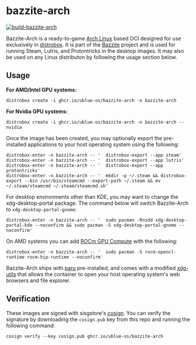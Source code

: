 # bazzite-arch

[![build-bazzite-arch](https://github.com/ublue-os/bazzite-arch/actions/workflows/build.yml/badge.svg)](https://github.com/ublue-os/bazzite-arch/actions/workflows/build.yml) 

Bazzite-Arch is a ready-to-game [Arch Linux](https://archlinux.org/) based OCI designed for use exclusively in [distrobox](https://github.com/89luca89/distrobox). It is part of the [Bazzite](https://github.com/ublue-os/bazzite/) project and is used for running Steam, Lutris, and Protontricks in the desktop images. It may also be used on any Linux distributon by following the usage section below.

## Usage

**For AMD/Intel GPU systems:**

    distrobox create -i ghcr.io/ublue-os/bazzite-arch -n bazzite-arch

**For Nvidia GPU systems:**

    distrobox create -i ghcr.io/ublue-os/bazzite-arch -n bazzite-arch --nvidia

Once the image has been created, you may optionally export the pre-installed applications to your host operating system using the following:

    distrobox-enter -n bazzite-arch -- '  distrobox-export --app steam'
    distrobox-enter -n bazzite-arch -- '  distrobox-export --app lutris'
    distrobox-enter -n bazzite-arch -- '  distrobox-export --app protontricks'
    distrobox-enter -n bazzite-arch -- '  mkdir -p ~/.steam && distrobox-export --bin /usr/bin/steamcmd --export-path ~/.steam && mv ~/.steam/steamcmd ~/.steam/steamcmd.sh'

For desktop environments other than KDE, you may want to change the xdg-desktop-portal package. The command below will switch Bazzite-Arch to `xdg-desktop-portal-gnome`:

    distrobox-enter -n bazzite-arch -- '  sudo pacman -Rnsdd xdg-desktop-portal-kde --noconfirm && sudo pacman -S xdg-desktop-portal-gnome --noconfirm'

On AMD systems you can add [ROCm GPU Compute](https://www.amd.com/en/graphics/servers-solutions-rocm) with the following:

    distrobox-enter -n bazzite-arch -- '  sudo pacman -S rocm-opencl-runtime rocm-hip-runtime --noconfirm'

Bazzite-Arch ships with [paru](https://github.com/Morganamilo/paru) pre-installed, and comes with a modified [xdg-utils](https://github.com/KyleGospo/xdg-utils-distrobox-arch) that allows the container to open your host operating system's web browsers and file explorer.

## Verification

These images are signed with sisgstore's [cosign](https://docs.sigstore.dev/cosign/overview/). You can verify the signature by downloading the `cosign.pub` key from this repo and running the following command:

    cosign verify --key cosign.pub ghcr.io/ublue-os/bazzite-arch
